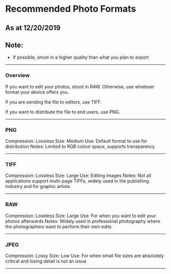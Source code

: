 # Recommended Photo Formats
## As at 12/20/2019
## Note:
- If possible, shoot in a higher quality than what you plan to export

---

### Overview
If you want to edit your photos, shoot in RAW. Otherwise, use whatever format your device offers you.

If you are sending the file to editors, use TIFF.

If you want to distribute the file to end users, use PNG.

---

### PNG
Compression: Lossless
Size: Medium
Use: Default format to use for distribution
Notes: Limited to RGB colour space, supports transparency

---

### TIFF
Compression: Lossless
Size: Large
Use: Editing images
Notes: Not all applications support multi-page TIFFs, widely used in the publishing industry and for graphic artists

---

### RAW
Compression: Loseless
Size: Large
Use: For when you want to edit your photos afterwards
Notes: Widely used in professional photography where the photographers want to perform their own edits

---

### JPEG
Compression: Lossy
Size: Low
Use: For when small file sizes are absolutely critical and losing detail is not an issue

---
